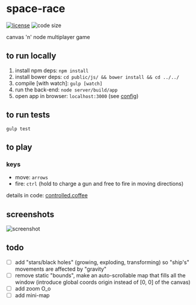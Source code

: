 # space-race

  <!-- [![travis][travis-image]][travis-url] -->
  <!-- [![deps][deps-image]][deps-url] -->
  [![license][license-image]][license-url]
  ![code size][code-size-image]

canvas 'n' node multiplayer game

## to run locally

1. install npm deps: `npm install`
2. install bower deps: `cd public/js/ && bower install && cd ../../`
3. compile [with watch]: `gulp [watch]`
4. run the back-end: `node server/build/app`
5. open app in browser: `localhost:3000` (see [config](/server/src/config/server.coffee))

## to run tests

`gulp test`

## to play

### keys

* move: `arrows`
* fire: `ctrl` (hold to charge a gun and free to fire in moving directions)

details in code: [controlled.coffee](/public/js/src/behaviors/controlled.coffee)

## screenshots

![screenshot](https://raw.githubusercontent.com/oleksmarkh/oleksmarkh.github.io/master/uploads/space_race_screenshot.png)

## todo

- [ ] add "stars/black holes" (growing, exploding, transforming) so "ship's" movements are affected by "gravity"
- [ ] remove static "bounds", make an auto-scrollable map that fills all the window (introduce global coords origin instead of [0, 0] of the canvas)
- [ ] add zoom O_o
- [ ] add mini-map

<!-- [travis-image]: https://img.shields.io/travis/minimalistic-games/space-race/master.svg?style=flat-square -->
<!-- [travis-url]: https://travis-ci.org/minimalistic-games/space-race -->
<!-- [deps-image]: https://img.shields.io/david/minimalistic-games/space-race.svg?style=flat-square -->
<!-- [deps-url]: https://david-dm.org/minimalistic-games/space-race -->
[license-image]: https://img.shields.io/github/license/minimalistic-games/space-race.svg?style=flat-square
[license-url]: https://github.com/minimalistic-games/space-race/blob/master/LICENSE
[code-size-image]: https://img.shields.io/github/languages/code-size/minimalistic-games/space-race.svg?style=flat-square
